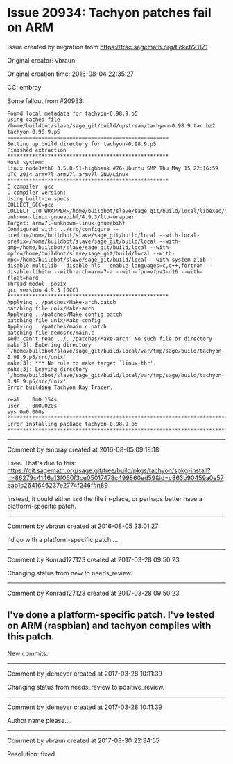 # Issue 20934: Tachyon patches fail on ARM

Issue created by migration from https://trac.sagemath.org/ticket/21171

Original creator: vbraun

Original creation time: 2016-08-04 22:35:27

CC:  embray

Some fallout from #20933:

```
Found local metadata for tachyon-0.98.9.p5
Using cached file /home/buildbot/slave/sage_git/build/upstream/tachyon-0.98.9.tar.bz2
tachyon-0.98.9.p5
====================================================
Setting up build directory for tachyon-0.98.9.p5
Finished extraction
****************************************************
Host system:
Linux node3eth0 3.5.0-51-highbank #76-Ubuntu SMP Thu May 15 22:16:59 UTC 2014 armv7l armv7l armv7l GNU/Linux
****************************************************
C compiler: gcc
C compiler version:
Using built-in specs.
COLLECT_GCC=gcc
COLLECT_LTO_WRAPPER=/home/buildbot/slave/sage_git/build/local/libexec/gcc/armv7l-unknown-linux-gnueabihf/4.9.3/lto-wrapper
Target: armv7l-unknown-linux-gnueabihf
Configured with: ../src/configure --prefix=/home/buildbot/slave/sage_git/build/local --with-local-prefix=/home/buildbot/slave/sage_git/build/local --with-gmp=/home/buildbot/slave/sage_git/build/local --with-mpfr=/home/buildbot/slave/sage_git/build/local --with-mpc=/home/buildbot/slave/sage_git/build/local --with-system-zlib --disable-multilib --disable-nls --enable-languages=c,c++,fortran --disable-libitm --with-arch=armv7-a --with-fpu=vfpv3-d16 --with-float=hard  
Thread model: posix
gcc version 4.9.3 (GCC) 
****************************************************
Applying ../patches/Make-arch.patch
patching file unix/Make-arch
Applying ../patches/Make-config.patch
patching file unix/Make-config
Applying ../patches/main.c.patch
patching file demosrc/main.c
sed: can't read ../../patches/Make-arch: No such file or directory
make[3]: Entering directory `/home/buildbot/slave/sage_git/build/local/var/tmp/sage/build/tachyon-0.98.9.p5/src/unix'
make[3]: *** No rule to make target `linux-thr'.
make[3]: Leaving directory `/home/buildbot/slave/sage_git/build/local/var/tmp/sage/build/tachyon-0.98.9.p5/src/unix'
Error building Tachyon Ray Tracer.

real	0m0.154s
user	0m0.020s
sys	0m0.000s
************************************************************************
Error installing package tachyon-0.98.9.p5
************************************************************************
```



---

Comment by embray created at 2016-08-05 09:18:18

I see.  That's due to this: https://git.sagemath.org/sage.git/tree/build/pkgs/tachyon/spkg-install?h=86279c4146a13f060f3ce05017478c499860ed59&id=c863b90459a0e57eab1c2641646237e2774f246f#n89

Instead, it could either `sed` the file in-place, or perhaps better have a platform-specific patch.


---

Comment by vbraun created at 2016-08-05 23:01:27

I'd go with a platform-specific patch ...


---

Comment by Konrad127123 created at 2017-03-28 09:50:23

Changing status from new to needs_review.


---

Comment by Konrad127123 created at 2017-03-28 09:50:23

I've done a platform-specific patch. I've tested on ARM (raspbian) and tachyon compiles with this patch.
----
New commits:


---

Comment by jdemeyer created at 2017-03-28 10:11:39

Changing status from needs_review to positive_review.


---

Comment by jdemeyer created at 2017-03-28 10:11:39

Author name please....


---

Comment by vbraun created at 2017-03-30 22:34:55

Resolution: fixed
